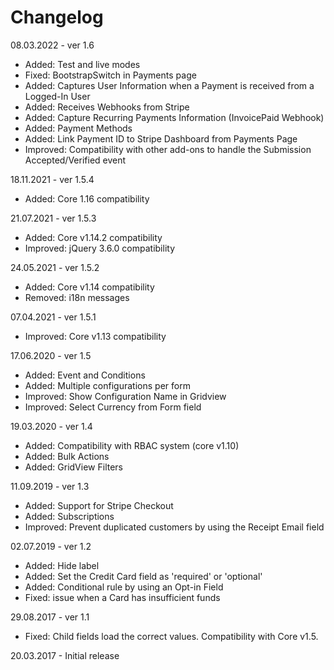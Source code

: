 # Changelog

08.03.2022 - ver 1.6

- Added: Test and live modes
- Fixed: BootstrapSwitch in Payments page
- Added: Captures User Information when a Payment is received from a Logged-In User
- Added: Receives Webhooks from Stripe
- Added: Capture Recurring Payments Information (InvoicePaid Webhook)
- Added: Payment Methods
- Added: Link Payment ID to Stripe Dashboard from Payments Page
- Improved: Compatibility with other add-ons to handle the Submission Accepted/Verified event

18.11.2021 - ver 1.5.4

- Added: Core 1.16 compatibility

21.07.2021 - ver 1.5.3

- Added: Core v1.14.2 compatibility
- Improved: jQuery 3.6.0 compatibility

24.05.2021 - ver 1.5.2

- Added: Core v1.14 compatibility
- Removed: i18n messages

07.04.2021 - ver 1.5.1

- Improved: Core v1.13 compatibility

17.06.2020 - ver 1.5

- Added: Event and Conditions
- Added: Multiple configurations per form
- Improved: Show Configuration Name in Gridview
- Improved: Select Currency from Form field

19.03.2020 - ver 1.4

- Added: Compatibility with RBAC system (core v1.10)
- Added: Bulk Actions
- Added: GridView Filters

11.09.2019 - ver 1.3
- Added: Support for Stripe Checkout
- Added: Subscriptions
- Improved: Prevent duplicated customers by using the Receipt Email field

02.07.2019 - ver 1.2

- Added: Hide label
- Added: Set the Credit Card field as 'required' or 'optional'
- Added: Conditional rule by using an Opt-in Field
- Fixed: issue when a Card has insufficient funds

29.08.2017 - ver 1.1

- Fixed: Child fields load the correct values. Compatibility with Core v1.5.

20.03.2017 - Initial release